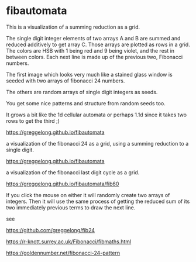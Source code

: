 # fibautomata



This is a visualization of a summing reduction as a grid.

The single digit integer elements of two arrays A and B are summed and reduced additively to get array C.
Those arrays are plotted as rows in a grid.  The colors are HSB with 1 being red and 9 being violet, and the rest in between colors.
Each next line is made up of the previous two, Fibonacci numbers.

The first image which looks very much like a stained glass window is seeded with two arrays of fibonacci 24 numbers.

The others are random arrays of single digit integers as seeds. 

You get some nice patterns and structure from random seeds too.

It grows a bit like the 1d cellular automata or perhaps 1.1d since it takes two rows to get the third ;)

https://greggelong.github.io/fibautomata


a visualization of the fibonacci 24 as a grid, using a summing reduction to a single digit.

https://greggelong.github.io/fibautomata


a visualization of the fibonacci last digit cycle as a grid.

https://greggelong.github.io/fibautomata/fib60



If you click the mouse on either it will randomly create two arrays of integers.  Then it will use the same process of  getting the reduced sum of its two immediately previous terms to draw the next line.


see

https://github.com/greggelong/fib24


https://r-knott.surrey.ac.uk/Fibonacci/fibmaths.html


https://goldennumber.net/fibonacci-24-pattern


